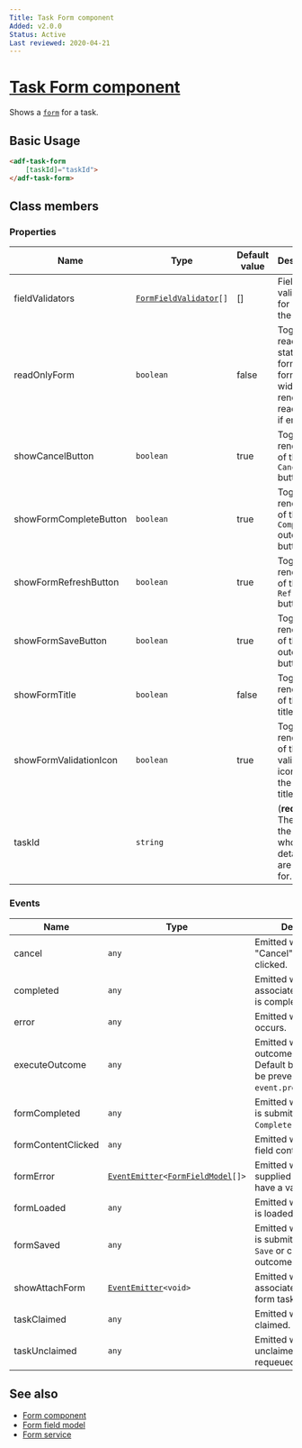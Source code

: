 ```yaml
---
Title: Task Form component
Added: v2.0.0
Status: Active
Last reviewed: 2020-04-21
---
```


# [Task Form component](../../../lib/process-services/src/lib/task-list/components/task-form/task-form.component.ts "Defined in task-form.component.ts")

Shows a [`form`](../../../lib/process-services/src/lib/task-list/models/form.model.ts) for a task.

## Basic Usage

```html
<adf-task-form 
    [taskId]="taskId">
</adf-task-form>
```

## Class members

### Properties

| Name | Type | Default value | Description |
| ---- | ---- | ------------- | ----------- |
| fieldValidators | [`FormFieldValidator`](../../../lib/core/form/components/widgets/core/form-field-validator.ts)`[]` | \[] | Field validators for use with the form. |
| readOnlyForm | `boolean` | false | Toggles read-only state of the form. All form widgets render as read-only if enabled. |
| showCancelButton | `boolean` | true | Toggle rendering of the `Cancel` button. |
| showFormCompleteButton | `boolean` | true | Toggles rendering of the `Complete` outcome button. |
| showFormRefreshButton | `boolean` | true | Toggles rendering of the `Refresh` button. |
| showFormSaveButton | `boolean` | true | Toggles rendering of the `Save` outcome button. |
| showFormTitle | `boolean` | false | Toggles rendering of the form title. |
| showFormValidationIcon | `boolean` | true | Toggle rendering of the validation icon next to the form title. |
| taskId | `string` |  | (**required**) The id of the task whose details we are asking for. |

### Events

| Name | Type | Description |
| ---- | ---- | ----------- |
| cancel | `any` | Emitted when the "Cancel" button is clicked. |
| completed | `any` | Emitted when the form associated with the task is completed. |
| error | `any` | Emitted when an error occurs. |
| executeOutcome | `any` | Emitted when any outcome is executed. Default behaviour can be prevented via `event.preventDefault()`. |
| formCompleted | `any` | Emitted when the form is submitted with the `Complete` outcome. |
| formContentClicked | `any` | Emitted when the form field content is clicked. |
| formError | [`EventEmitter`](https://angular.io/api/core/EventEmitter)`<`[`FormFieldModel`](../../core/models/form-field.model.md)`[]>` | Emitted when the supplied form values have a validation error. |
| formLoaded | `any` | Emitted when the form is loaded or reloaded. |
| formSaved | `any` | Emitted when the form is submitted with the `Save` or custom outcomes. |
| showAttachForm | [`EventEmitter`](https://angular.io/api/core/EventEmitter)`<void>` | Emitted when the form associated with the form task is attached. |
| taskClaimed | `any` | Emitted when the task is claimed. |
| taskUnclaimed | `any` | Emitted when the task is unclaimed (ie, requeued).. |

## See also

-   [Form component](./form.component.md)
-   [Form field model](../../core/models/form-field.model.md)
-   [Form service](../../core/services/form.service.md)
